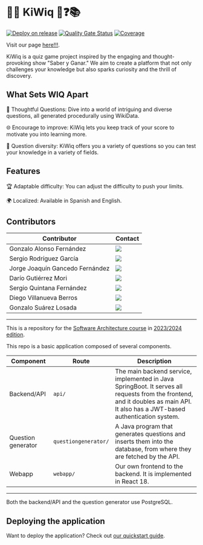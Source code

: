 # 🧠🤔 KiWiq 🥝❓📚


[![Deploy on release](https://github.com/Arquisoft/wiq_en2b/actions/workflows/release.yml/badge.svg)](https://github.com/Arquisoft/wiq_en2b/actions/workflows/release.yml)
[![Quality Gate Status](https://sonarcloud.io/api/project_badges/measure?project=Arquisoft_wiq_en2b&metric=alert_status)](https://sonarcloud.io/summary/new_code?id=Arquisoft_wiq_en2b)
[![Coverage](https://sonarcloud.io/api/project_badges/measure?project=Arquisoft_wiq_en2b&metric=coverage)](https://sonarcloud.io/summary/new_code?id=Arquisoft_wiq_en2b)

Visit our page [here!!!](http://kiwiq.run.place/).

KiWiq is a quiz game project inspired by the engaging and thought-provoking show "Saber y Ganar." 
We aim to create a platform that not only challenges your knowledge but also sparks curiosity and the thrill of discovery.


## What Sets WIQ Apart
🤔 Thoughtful Questions: Dive into a world of intriguing and diverse questions, all generated procedurally using WikiData.

🌐 Encourage to improve: KiWiq lets you keep track of your score to motivate you into learning more.

🔣 Question diversity: KiWiq offers you a variety of questions so you can test your knowledge in a variety of fields.

## Features
🏆 Adaptable  difficulty: You can adjust the difficulty to push your limits.

🌍 Localized: Available in Spanish and English.

## Contributors
Contributor | Contact
-- | -- 
Gonzalo Alonso Fernández | <a href="https://github.com/gony02"><img src="https://img.shields.io/badge/UO282104-Gonzalo Alonso-red"></a>
Sergio Rodríguez García | <a href="https://github.com/sergiorodriguezgarcia"><img src="https://img.shields.io/badge/UO282598-Sergio Rodríguez-orange"></a>
Jorge Joaquín Gancedo Fernández | <a href="https://github.com/jjgancfer"><img src="https://img.shields.io/badge/UO282161-Jorge Joaquín Gancedo-yellow"></a>
Darío Gutiérrez Mori | <a href="https://github.com/Toto-hitori"><img src="https://img.shields.io/badge/UO282435-Darío Gutiérrez-green"></a>
Sergio Quintana Fernández | <a href="https://github.com/sergioqfeg1"><img src="https://img.shields.io/badge/UO288090-Sergio Quintana-cyan"></a>
Diego Villanueva Berros | <a href="https://github.com/UO283615"><img src="https://img.shields.io/badge/UO283615-Diego Villanueva-blue"></a>
Gonzalo Suárez Losada | <a href="https://github.com/uo283928"><img src="https://img.shields.io/badge/UO283928-Gonzalo Suárez-pink"></a>
    
***


This is a repository for the [Software Architecture course](http://arquisoft.github.io/) in [2023/2024 edition](https://arquisoft.github.io/course2324.html).

This repo is a basic application composed of several components.

Component | Route | Description
-- | -- | --
Backend/API | `api/` | The main backend service, implemented in Java SpringBoot. It serves all requests from the frontend, and it doubles as main API. It also has a JWT-based authentication system.
Question generator | `questiongenerator/` | A Java program that generates questions and inserts them into the database, from where they are fetched by the API.
Webapp | `webapp/` | Our own frontend to the backend. It is implemented in React 18.
    
***

Both the backend/API and the question generator use PostgreSQL.

## Deploying the application

Want to deploy the application? Check out [our quickstart guide](./Quickstart.md).
